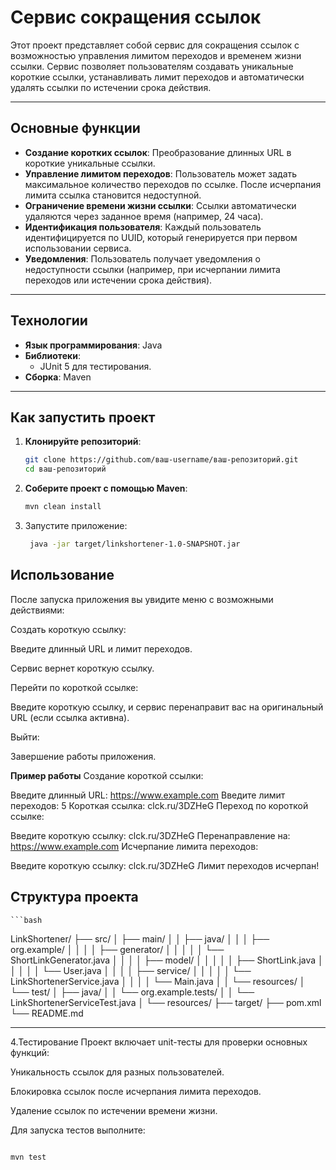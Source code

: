 # Сервис сокращения ссылок

Этот проект представляет собой сервис для сокращения ссылок с возможностью управления лимитом переходов и временем жизни ссылки. Сервис позволяет пользователям создавать уникальные короткие ссылки, устанавливать лимит переходов и автоматически удалять ссылки по истечении срока действия.

---

## Основные функции

- **Создание коротких ссылок**: Преобразование длинных URL в короткие уникальные ссылки.
- **Управление лимитом переходов**: Пользователь может задать максимальное количество переходов по ссылке. После исчерпания лимита ссылка становится недоступной.
- **Ограничение времени жизни ссылки**: Ссылки автоматически удаляются через заданное время (например, 24 часа).
- **Идентификация пользователя**: Каждый пользователь идентифицируется по UUID, который генерируется при первом использовании сервиса.
- **Уведомления**: Пользователь получает уведомления о недоступности ссылки (например, при исчерпании лимита переходов или истечении срока действия).

---

## Технологии

- **Язык программирования**: Java
- **Библиотеки**:
  - JUnit 5 для тестирования.
- **Сборка**: Maven

---

## Как запустить проект

1. **Клонируйте репозиторий**:
   ```bash
   git clone https://github.com/ваш-username/ваш-репозиторий.git
   cd ваш-репозиторий


2. **Соберите проект с помощью Maven**:
   ```bash
   mvn clean install
3. Запустите приложение:
   ```bash
    java -jar target/linkshortener-1.0-SNAPSHOT.jar

## Использование
После запуска приложения вы увидите меню с возможными действиями:

Создать короткую ссылку:

Введите длинный URL и лимит переходов.

Сервис вернет короткую ссылку.

Перейти по короткой ссылке:

Введите короткую ссылку, и сервис перенаправит вас на оригинальный URL (если ссылка активна).

Выйти:

Завершение работы приложения.

**Пример работы**
Создание короткой ссылки:

Введите длинный URL: https://www.example.com
Введите лимит переходов: 5
Короткая ссылка: clck.ru/3DZHeG
Переход по короткой ссылке:


Введите короткую ссылку: clck.ru/3DZHeG
Перенаправление на: https://www.example.com
Исчерпание лимита переходов:


Введите короткую ссылку: clck.ru/3DZHeG
Лимит переходов исчерпан!

## Структура проекта
    ```bash
LinkShortener/
├── src/
│   ├── main/
│   │   ├── java/
│   │   │   ├── org.example/
│   │   │   │   ├── generator/
│   │   │   │   │   └── ShortLinkGenerator.java
│   │   │   │   ├── model/
│   │   │   │   │   ├── ShortLink.java
│   │   │   │   │   └── User.java
│   │   │   │   ├── service/
│   │   │   │   │   └── LinkShortenerService.java
│   │   │   │   └── Main.java
│   │   └── resources/
│   └── test/
│       ├── java/
│       │   └── org.example.tests/
│       │       └── LinkShortenerServiceTest.java
│       └── resources/
├── target/
├── pom.xml
└── README.md
      
---

4.Тестирование
Проект включает unit-тесты для проверки основных функций:

Уникальность ссылок для разных пользователей.

Блокировка ссылок после исчерпания лимита переходов.

Удаление ссылок по истечении времени жизни.

Для запуска тестов выполните:
  ```bash

mvn test



